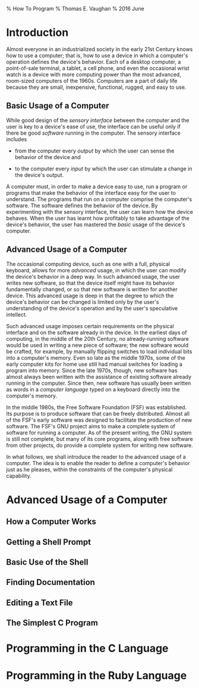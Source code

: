 % How To Program
% Thomas E. Vaughan
% 2016 June

# Introduction

Almost everyone in an industrialized society in the early 21st Century knows
how to use a computer; that is, how to use a device in which a computer's
operation defines the device's behavior.  Each of a desktop computer, a
point-of-sale terminal, a tablet, a cell phone, and even the occasional wrist
watch is a device with more computing power than the most advanced, room-sized
computers of the 1960s.  Computers are a part of daily life because they are
small, inexpensive, functional, rugged, and easy to use.

## Basic Usage of a Computer

While good design of the *sensory interface* between the computer and the user
is key to a device's ease of use, the interface can be useful only if there be
good *software* running in the computer.  The sensory interface includes

 - from the computer every *output* by which the user can sense the behavior of
   the device and

 - to the computer every *input* by which the user can stimulate a change in
   the device's output.

A computer must, in order to make a device easy to use, run a program or
programs that make the behavior of the interface easy for the user to
understand.  The programs that run on a computer comprise the computer's
software.  The software defines the behavior of the device.  By experimenting
with the sensory interface, the user can learn how the device behaves.  When
the user has learnt how profitably to take advantage of the device's behavior,
the user has mastered the *basic* usage of the device's computer.

## Advanced Usage of a Computer

The occasional computing device, such as one with a full, physical keyboard,
allows for more *advanced* usage, in which the user can modify the device's
behavior in a deep way.  In such advanced usage, the user writes new software,
so that the device itself might have its behavior fundamentally changed, or so
that new software is written for another device.  This advanced usage is deep
in that the degree to which the device's behavior can be changed is limited
only by the user's understanding of the device's operation and by the user's
speculative intellect.

Such advanced usage imposes certain requirements on the physical interface and
on the software already in the device.  In the earliest days of computing, in
the middle of the 20th Century, no already-running software would be used in
writing a new piece of software; the new software would be crafted, for
example, by manually flipping switches to load individual bits into a
computer's memory.  Even so late as the middle 1970s, some of the early
computer kits for home use still had manual switches for loading a program into
memory.  Since the late 1970s, though, new software has almost always been
written with the assistance of existing software already running in the
computer.  Since then, new software has usually been written as words in a
*computer language* typed on a keyboard directly into the computer's memory.

In the middle 1980s, the Free Software Foundation (FSF) was established.  Its
purpose is to produce software that can be freely distributed.  Almost all of
the FSF's early software was designed to facilitate the production of new
software.  The FSF's GNU project aims to make a complete system of software for
running a computer.  As of the present writing, the GNU system is still not
complete, but many of its core programs, along with free software from other
projects, do provide a complete system for writing new software.

In what follows, we shall introduce the reader to the advanced usage of a
computer.  The idea is to enable the reader to define a computer's behavior
just as he pleases, within the constraints of the computer's physical
capability.

# Advanced Usage of a Computer

## How a Computer Works

## Getting a Shell Prompt

## Basic Use of the Shell

## Finding Documentation

## Editing a Text File

## The Simplest C Program

# Programming in the C Language

# Programming in the Ruby Language

